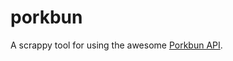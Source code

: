 # porkbun

A scrappy tool for using the awesome
[Porkbun API](https://porkbun.com/api/json/v3/documentation).
